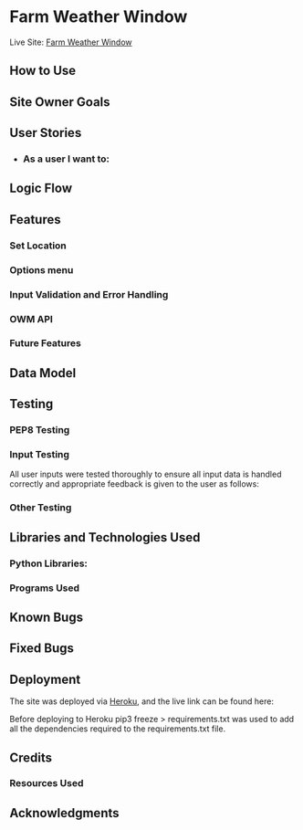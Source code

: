 # Farm Weather Window

Live Site: [Farm Weather Window](https://farm-weather-window-7024a2604c2c.herokuapp.com/)

## How to Use

## Site Owner Goals

## User Stories

- ### As a user I want to:



## Logic Flow


## Features

### Set Location


### Options menu




### Input Validation and Error Handling



### OWM API





### Future Features


## Data Model


## Testing

### PEP8 Testing


### Input Testing
All user inputs were tested thoroughly to ensure all input data is handled correctly and appropriate feedback is given to the user as follows:




### Other Testing

## Libraries and Technologies Used

### Python Libraries:



### Programs Used




## Known Bugs



## Fixed Bugs



## Deployment

The site was deployed via [Heroku](https://dashboard.heroku.com/apps), and the live link can be found here: 

Before deploying to Heroku pip3 freeze > requirements.txt was used to add all the dependencies required to the requirements.txt file.




## Credits 
### Resources Used


## Acknowledgments
